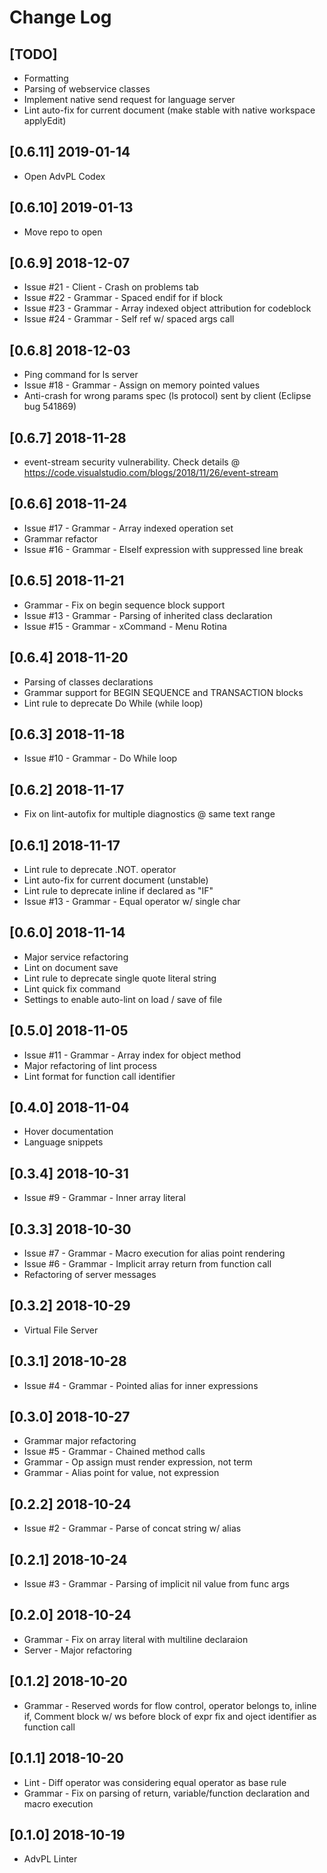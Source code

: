 # Change Log

## [TODO]

* Formatting
* Parsing of webservice classes
* Implement native send request for language server
* Lint auto-fix for current document (make stable with native workspace applyEdit)

## [0.6.11] 2019-01-14

* Open AdvPL Codex

## [0.6.10] 2019-01-13

* Move repo to open

## [0.6.9] 2018-12-07

* Issue #21 - Client - Crash on problems tab
* Issue #22 - Grammar - Spaced endif for if block
* Issue #23 - Grammar - Array indexed object attribution for codeblock
* Issue #24 - Grammar - Self ref w/ spaced args call

## [0.6.8] 2018-12-03

* Ping command for ls server
* Issue #18 - Grammar - Assign on memory pointed values
* Anti-crash for wrong params spec (ls protocol) sent by client (Eclipse bug 541869)

## [0.6.7] 2018-11-28

* event-stream security vulnerability. Check details @ https://code.visualstudio.com/blogs/2018/11/26/event-stream

## [0.6.6] 2018-11-24

* Issue #17 - Grammar - Array indexed operation set
* Grammar refactor
* Issue #16 - Grammar - ElseIf expression with suppressed line break

## [0.6.5] 2018-11-21

* Grammar - Fix on begin sequence block support
* Issue #13 - Grammar - Parsing of inherited class declaration
* Issue #15 - Grammar - xCommand - Menu Rotina

## [0.6.4] 2018-11-20

* Parsing of classes declarations
* Grammar support for BEGIN SEQUENCE and TRANSACTION blocks
* Lint rule to deprecate Do While (while loop)

## [0.6.3] 2018-11-18

* Issue #10 - Grammar - Do While loop

## [0.6.2] 2018-11-17

* Fix on lint-autofix for multiple diagnostics @ same text range

## [0.6.1] 2018-11-17

* Lint rule to deprecate .NOT. operator
* Lint auto-fix for current document (unstable)
* Lint rule to deprecate inline if declared as "IF"
* Issue #13 - Grammar - Equal operator w/ single char

## [0.6.0] 2018-11-14

* Major service refactoring
* Lint on document save
* Lint rule to deprecate single quote literal string
* Lint quick fix command
* Settings to enable auto-lint on load / save of file

## [0.5.0] 2018-11-05

* Issue #11 - Grammar - Array index for object method
* Major refactoring of lint process
* Lint format for function call identifier

## [0.4.0] 2018-11-04

* Hover documentation
* Language snippets

## [0.3.4] 2018-10-31

* Issue #9 - Grammar - Inner array literal

## [0.3.3] 2018-10-30

* Issue #7 - Grammar - Macro execution for alias point rendering
* Issue #6 - Grammar - Implicit array return from function call
* Refactoring of server messages

## [0.3.2] 2018-10-29

* Virtual File Server

## [0.3.1] 2018-10-28

* Issue #4 - Grammar - Pointed alias for inner expressions

## [0.3.0] 2018-10-27

* Grammar major refactoring
* Issue #5 - Grammar - Chained method calls
* Grammar - Op assign must render expression, not term
* Grammar - Alias point for value, not expression

## [0.2.2] 2018-10-24

* Issue #2 - Grammar - Parse of concat string w/ alias

## [0.2.1] 2018-10-24

* Issue #3 - Grammar - Parsing of implicit nil value from func args

## [0.2.0] 2018-10-24

* Grammar - Fix on array literal with multiline declaraion
* Server - Major refactoring

## [0.1.2] 2018-10-20

* Grammar - Reserved words for flow control, operator belongs to, inline if, Comment block w/ ws before block of expr fix and oject identifier as function call

## [0.1.1] 2018-10-20

* Lint - Diff operator was considering equal operator as base rule
* Grammar - Fix on parsing of return, variable/function declaration and macro execution

## [0.1.0] 2018-10-19

* AdvPL Linter
